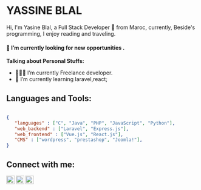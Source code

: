 
# YASSINE BLAL &nbsp;

Hi, I'm Yasine Blal, a Full Stack Developer 🚀 from Maroc, currently, Beside's programming, I enjoy reading and traveling.
  
#### 🔭 I’m currently looking for new opportunities .

**Talking about Personal Stuffs:**

- 👨🏽‍💻 I’m currently Freelance developer.
- 🌱 I’m currently learning laravel,react; 
## Languages and Tools:
```json

{
   "languages" : ["C", "Java", "PHP", "JavaScript", "Python"],
   "web_backend" : ["Laravel", "Express.js"],
   "web_frontend" : ["Vue.js", "React.js"],
   "CMS" : ["wordpress", "prestashop", "Joomla!"],
}
```

## Connect with me:

[<img align="left" alt="blalyassine | Twitter" width="22px" src="https://cdn.jsdelivr.net/npm/simple-icons@v3/icons/twitter.svg" />][twitter]
[<img align="left" alt="blalyassine | LinkedIn" width="22px" src="https://cdn.jsdelivr.net/npm/simple-icons@v3/icons/linkedin.svg" />][linkedin]
[<img align="left" alt="blalyassine | Instagram" width="22px" src="https://cdn.jsdelivr.net/npm/simple-icons@v3/icons/codepen.svg" />][codepen]


[twitter]: https://twitter.com/blalyassin
[linkedin]: https://www.linkedin.com/in/blalyassine/
[codepen]: https://codepen.io/blalyassine

